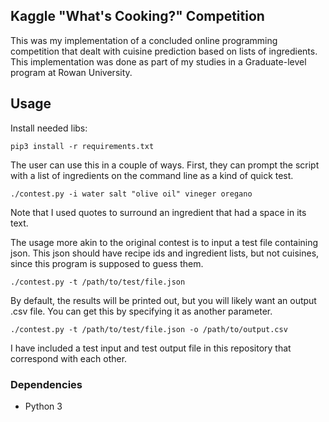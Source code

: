 ## Kaggle "What's Cooking?" Competition
This was my implementation of a concluded online programming competition
that dealt with cuisine prediction based on lists of ingredients. 
This implementation was done as part of my studies in a Graduate-level program at Rowan University. 

## Usage 
Install needed libs:
```shell script
pip3 install -r requirements.txt
```

The user can use this in a couple of ways. First, they can 
prompt the script with a list of ingredients on the command line 
as a kind of quick test.
```shell script
./contest.py -i water salt "olive oil" vineger oregano
``` 
Note that I used quotes to surround an ingredient that had a space in its text. 

The usage more akin to the original contest is to input a test file 
containing json. This json should have recipe ids and ingredient lists, but not
cuisines, since this program is supposed to guess them. 
```shell script
./contest.py -t /path/to/test/file.json
```

By default, the results will be printed out, but you will likely want an output .csv file.
You can get this by specifying it as another parameter.
```shell script
./contest.py -t /path/to/test/file.json -o /path/to/output.csv
```

I have included a test input and test output file in this repository that correspond with each other. 

### Dependencies
* Python 3
